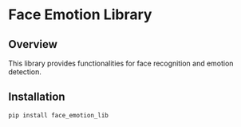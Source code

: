 # Face Emotion Library

## Overview

This library provides functionalities for face recognition and emotion detection.

## Installation

```bash
pip install face_emotion_lib

